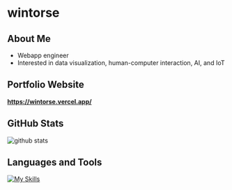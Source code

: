 # wintorse

## About Me
- Webapp engineer
- Interested in data visualization, human-computer interaction, AI, and IoT

## Portfolio Website
**https://wintorse.vercel.app/**

## GitHub Stats
<img alt="github stats" src="https://github-readme-stats-clone-phi.vercel.app/api?username=wintorse&count_private=true&show_icons=true&theme=react" />

## Languages and Tools
[![My Skills](https://skillicons.dev/icons?i=html,css,react,nextjs,vuejs,nuxtjs,py,cpp,nodejs,kotlin,mysql,r,matlab,git,docker,firebase,unity,arduino,tensorflow,figma)](https://skillicons.dev)

<!--
**wintorse/wintorse** is a ✨ _special_ ✨ repository because its `README.md` (this file) appears on your GitHub profile.
-->
